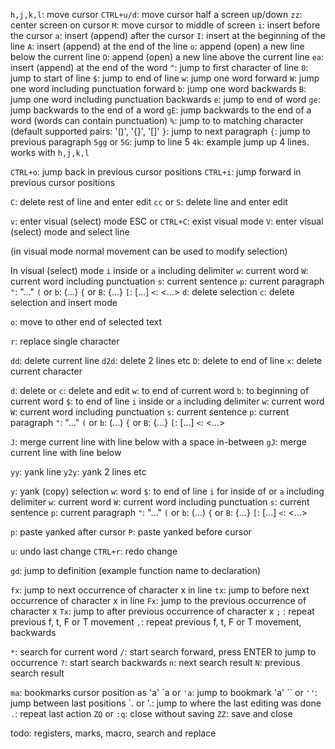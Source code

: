 `h,j,k,l`: move cursor
`CTRL+u/d`: move cursor half a screen up/down
`zz`: center screen on cursor
`M`: move cursor to middle of screen
`i`: insert before the cursor
`a`: insert (append) after the cursor
`I`: insert at the beginning of the line
`A`: insert (append) at the end of the line
`o`: append (open) a new line below the current line
`O`: append (open) a new line above the current line
`ea`: insert (append) at the end of the word
`^`: jump to first character of line
`0`: jump to start of line
`$`: jump to end of line
`w`: jump one word forward
`W`: jump one word including punctuation forward
`b`: jump one word backwards
`B`: jump one word including punctuation backwards
`e`: jump to end of word
`ge`: jump backwards to the end of a word
`gE`: jump backwards to the end of a word (words can contain punctuation)
`%`: jump to to matching character (default supported pairs: '()', '{}', '[]'
`}`: jump to next paragraph
`{`: jump to previous paragraph
`5gg` or `5G`: jump to line 5
`4k`: example jump up 4 lines. works with `h,j,k,l`

`CTRL+o`: jump back in previous cursor positions
`CTRL+i`: jump forward in previous cursor positions

`C`: delete rest of line and enter edit
`cc` or `S`: delete line and enter edit

`v`: enter visual (select) mode
ESC or `CTRL+C`: exist visual mode
`V`: enter visual (select) mode and select line

(in visual mode normal movement can be used to modify selection)

In visual (select) mode
	`i`  inside   or   `a` including delimiter
		`w`: current word
		`W`: current word including punctuation
		`s`: current sentence
		`p`: current paragraph
		`"`: "..."
		`(` or `b`: (...)
		`{` or `B`: {...}
		`[`: [...]
		`<`: <...>
	`d`: delete selection
	`c`: delete selection and insert mode

`o`: move to other end of selected text

`r`: replace single character

`dd`: delete current line
`d2d`: delete 2 lines etc
`D`: delete to end of line
`x`: delete current character

`d`: delete   or   `c`: delete and edit
	`w`: to end of current word
	`b`: to beginning of current word
	`$`: to end of line
	`i` inside   or   `a` including delimiter
		`w`: current word
		`W`: current word including punctuation
		`s`: current sentence
		`p`: current paragraph
		`"`: "..."
		`(` or `b`: (...)
		`{` or `B`: {...}
		`[`: [...]
		`<`: <...>
	
`J`: merge current line with line below with a space in-between
`gJ`: merge current line with line below

`yy`: yank line
`y2y`: yank 2 lines etc

`y`: yank (copy) selection
	`w`: word
	`$`: to end of line
	`i` for inside of   or   `a` including delimiter
		`w`: current word
		`W`: current word including punctuation
		`s`: current sentence
		`p`: current paragraph
		`"`: "..."
		`(` or `b`: (...)
		`{` or `B`: {...}
		`[`: [...]
		`<`: <...>

`p`: paste yanked after cursor
`P`: paste yanked before cursor

`u`: undo last change
`CTRL+r`: redo change

`gd`: jump to definition (example function name to declaration)

`fx`: jump to next occurrence of character x in line
`tx`: jump to before next occurrence of character x in line
`Fx`: jump to the previous occurrence of character x
`Tx`: jump to after previous occurrence of character x
`;` : repeat previous f, t, F or T movement
`,`: repeat previous f, t, F or T movement, backwards

`*`: search for current word
`/`: start search forward, press ENTER to jump to occurrence
`?`: start search backwards
`n`: next search result
`N`: previous search result

`ma`: bookmarks cursor position as 'a'
\`a or `'a`: jump to bookmark 'a'
\`\` or `''`: jump between last positions
\`. or '.: jump to where the last editing was done
`.`: repeat last action
`ZQ` or `:q`: close without saving
`ZZ`: save and close

todo: registers, marks, macro, search and replace
